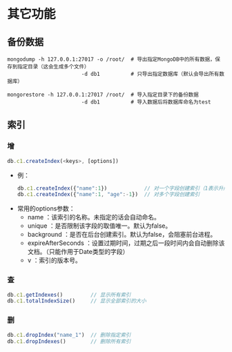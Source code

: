 # 其它功能

## 备份数据

```shell
mongodump -h 127.0.0.1:27017 -o /root/  # 导出指定MongoDB中的所有数据，保存到指定目录（这会生成多个文件）
                        -d db1          # 只导出指定数据库（默认会导出所有数据库）
```

```shell
mongorestore -h 127.0.0.1:27017 /root/  # 导入指定目录下的备份数据
                        -d db1          # 导入数据后将数据库命名为test
```

## 索引

### 增
```js
db.c1.createIndex(<keys>, [options])
```
- 例：
  ```js
  db.c1.createIndex({"name":1})            // 对一个字段创建索引（1表示升序，-1表示降序）
  db.c1.createIndex({"name":1, "age":-1})  // 对多个字段创建索引
  ```
- 常用的options参数：
  - name ：该索引的名称。未指定的话会自动命名。
  - unique ：是否限制该字段的取值唯一。默认为false。
  - background ：是否在后台创建索引。默认为false，会阻塞前台进程。
  - expireAfterSeconds ：设置过期时间，过期之后一段时间内会自动删除该文档。（只能作用于Date类型的字段）
  - v ：索引的版本号。

### 查

```js
db.c1.getIndexes()         // 显示所有索引
db.c1.totalIndexSize()     // 显示全部索引的大小
```

### 删

```js
db.c1.dropIndex("name_1")  // 删除指定索引
db.c1.dropIndexes()        // 删除所有索引
```
